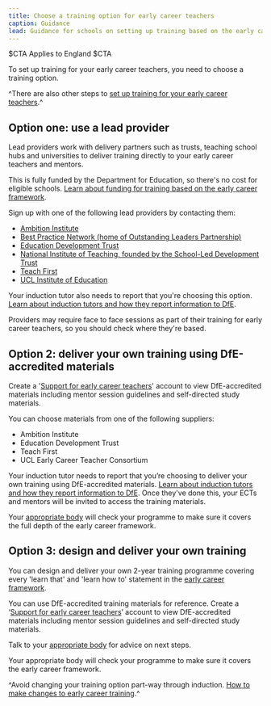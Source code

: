 ```yaml
---
title: Choose a training option for early career teachers
caption: Guidance
lead: Guidance for schools on setting up training based on the early career framework, part of induction for early career teachers.
---
```


$CTA
Applies to England
$CTA


To set up training for your early career teachers, you need to choose a training option.



^There are also other steps to [set up training for your early career teachers](/set-up-training-for-your-early-career-teachers).^


## Option one: use a lead provider 

Lead providers work with delivery partners such as trusts, teaching school hubs and universities to deliver training directly to your early career teachers and mentors. 

This is fully funded by the Department for Education, so there's no cost for eligible schools. [Learn about funding for training based on the early career framework](https://www.gov.uk/guidance/funding-and-eligibility-for-ecf-based-training).

Sign up with one of the following lead providers by contacting them:

* [Ambition Institute](https://www.ambition.org.uk/programmes/early-career-teachers/?utm_source=dfe&utm_medium=pr%2Fwebsite&utm_content=NRO+announcement&utm_campaign=ECT-Marketing-2021)
* [Best Practice Network (home of Outstanding Leaders Partnership)](https://www.bestpracticenet.co.uk/early-career-framework)
* [Education Development Trust](https://www.educationdevelopmenttrust.com/ecf)
* [National Institute of Teaching, founded by the School-Led Development Trust](https://niot.org.uk/programmes/early-career-teachers)
* [Teach First](https://www.teachfirst.org.uk/early-career-framework)
* [UCL Institute of Education](https://www.ucl.ac.uk/ioe-early-career-framework)

Your induction tutor also needs to report that you're choosing this option. [Learn about induction tutors and how they report information to DfE](/nominate-induction-tutor/).

Providers may require face to face sessions as part of their training for early career teachers, so you should check where they're based. 

## Option 2: deliver your own training using DfE-accredited materials

Create a '[Support for early career teachers](https://support-for-early-career-teachers.education.gov.uk/users/sign-up)' account to view DfE-accredited materials including mentor session guidelines and self-directed study materials. 

You can choose materials from one of the following suppliers:

* Ambition Institute
* Education Development Trust
* Teach First
* UCL Early Career Teacher Consortium

Your induction tutor needs to report that you’re choosing to deliver your own training using DfE-accredited materials. [Learn about induction tutors and how they report information to DfE](/nominate-induction-tutor/). Once they've done this, your ECTs and mentors will be invited to access the training materials.

Your [appropriate body](/appoint-an-appropriate-body-early-career-teachers) will check your programme to make sure it covers the full depth of the early career framework.

## Option 3: design and deliver your own training

You can design and deliver your own 2-year training programme covering every 'learn that' and 'learn how to' statement in the [early career framework](https://www.gov.uk/government/publications/early-career-framework). 

You can use DfE-accredited training materials for reference. Create a ‘[Support for early career teachers](https://support-for-early-career-teachers.education.gov.uk/users/sign-up)’ account to view DfE-accredited materials including mentor session guidelines and self-directed study materials.

Talk to your [appropriate body](/appoint-an-appropriate-body-early-career-teachers) for advice on next steps.

Your appropriate body will check your programme to make sure it covers the early career framework.


^Avoid changing your training option part-way through induction. [How to make changes to early career training](/make-changes-to-early-career-training-programme).^